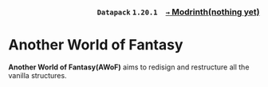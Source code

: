 ### <p align=right>`Datapack` `1.20.1`&emsp;[`→` Modrinth(nothing yet)]()</p>

# Another World of Fantasy

**Another World of Fantasy(AWoF)** aims to redisign and restructure all the vanilla structures.
